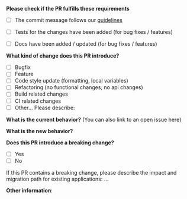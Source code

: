**Please check if the PR fulfills these requirements**

- [ ] The commit message follows our [guidelines](https://github.com/talend/tools/blob/master/CONTRIBUTING.md#commit-message-format)
- [ ] Tests for the changes have been added (for bug fixes / features)
- [ ] Docs have been added / updated (for bug fixes / features)


**What kind of change does this PR introduce?**

- [ ] Bugfix
- [ ] Feature
- [ ] Code style update (formatting, local variables)
- [ ] Refactoring (no functional changes, no api changes)
- [ ] Build related changes
- [ ] CI related changes
- [ ] Other... Please describe:

**What is the current behavior?** (You can also link to an open issue here)



**What is the new behavior?**



**Does this PR introduce a breaking change?**

- [ ] Yes
- [ ] No

If this PR contains a breaking change, please describe the impact and migration path for existing applications: ...


**Other information**:
